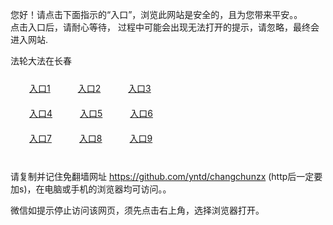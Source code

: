 您好！请点击下面指示的“入口”，浏览此网站是安全的，且为您带来平安。。 <br/>
点击入口后，请耐心等待， 过程中可能会出现无法打开的提示，请忽略，最终会进入网站. </br>

法轮大法在长春<br/>
<div style="padding:10px"><a style="margin:20px" target="_blank" href="https://d2sjlk5nxbuwjc.cloudfront.net/2Qpsp?amxrmkj" id="ccLink1" rel="nofollow">入口1</a> <a target="_blank" style="margin:20px" href="https://d26hbjc4t8lt9q.cloudfront.net/2Qpsp?mlwmhc" id="ccLink2" rel="nofollow">入口2</a> <a style="margin:20px" target="_blank" href="https://d127l4fb7sjd3x.cloudfront.net/2Qpsp?jxvxn" id="ccLink3" rel="nofollow">入口3</a></div>

<div style="padding:10px" ><a style="margin:20px" target="_blank" href="https://d2sjlk5nxbuwjc.cloudfront.net/2Qpsp?amxrmkj" id="ccLink4" rel="nofollow">入口4</a> <a style="margin:20px" href="https://d26hbjc4t8lt9q.cloudfront.net/2Qpsp?mlwmhc" target="_blank" id="ccLink5" rel="nofollow">入口5</a> <a style="margin:20px" href="https://d127l4fb7sjd3x.cloudfront.net/2Qpsp?jxvxn" target="_blank" id="ccLink6" rel="nofollow">入口6</a></div>

<div style="padding:10px"><a style="margin:20px" target="_blank" href="https://d2sjlk5nxbuwjc.cloudfront.net/2Qpsp?amxrmkj" id="ccLink7" rel="nofollow">入口7</a> <a style="margin:20px" href="https://d26hbjc4t8lt9q.cloudfront.net/2Qpsp?mlwmhc" target="_blank" id="ccLink8" rel="nofollow">入口8</a> <a style="margin:20px" target="_blank" href="https://d127l4fb7sjd3x.cloudfront.net/2Qpsp?jxvxn" id="ccLink9" rel="nofollow">入口9</a></div>

<br/>



请复制并记住免翻墙网址 https://github.com/yntd/changchunzx (http后一定要加s)，在电脑或手机的浏览器均可访问。。<br/>

微信如提示停止访问该网页，须先点击右上角，选择浏览器打开。
